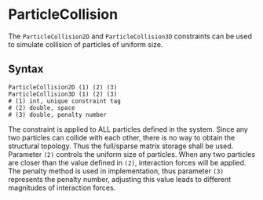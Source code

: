# ParticleCollision

The `ParticleCollision2D` and `ParticleCollision3D` constraints can be used to simulate collision of particles of uniform size.

## Syntax

```
ParticleCollision2D (1) (2) (3)
ParticleCollision3D (1) (2) (3)
# (1) int, unique constraint tag
# (2) double, space
# (3) double, penalty number
```

The constraint is applied to ALL particles defined in the system. Since any two particles can collide with each other, there is no way to obtain the structural topology. Thus the full/sparse matrix storage shall be used. Parameter `(2)` controls the uniform size of particles. When any two particles are closer than the value defined in `(2)`, interaction forces will be applied. The penalty method is used in implementation, thus parameter `(3)` represents the penalty number, adjusting this value leads to different magnitudes of interaction forces.

